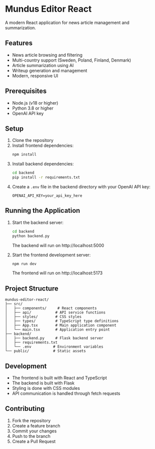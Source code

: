 # Mundus Editor React

A modern React application for news article management and summarization.

## Features

- News article browsing and filtering
- Multi-country support (Sweden, Poland, Finland, Denmark)
- Article summarization using AI
- Writeup generation and management
- Modern, responsive UI

## Prerequisites

- Node.js (v18 or higher)
- Python 3.8 or higher
- OpenAI API key

## Setup

1. Clone the repository
2. Install frontend dependencies:
   ```bash
   npm install
   ```
3. Install backend dependencies:
   ```bash
   cd backend
   pip install -r requirements.txt
   ```
4. Create a `.env` file in the backend directory with your OpenAI API key:
   ```
   OPENAI_API_KEY=your_api_key_here
   ```

## Running the Application

1. Start the backend server:
   ```bash
   cd backend
   python backend.py
   ```
   The backend will run on http://localhost:5000

2. Start the frontend development server:
   ```bash
   npm run dev
   ```
   The frontend will run on http://localhost:5173

## Project Structure

```
mundus-editor-react/
├── src/
│   ├── components/     # React components
│   ├── api/           # API service functions
│   ├── styles/        # CSS styles
│   ├── types/         # TypeScript type definitions
│   ├── App.tsx        # Main application component
│   └── main.tsx       # Application entry point
├── backend/
│   ├── backend.py     # Flask backend server
│   ├── requirements.txt
│   └── .env          # Environment variables
└── public/           # Static assets
```

## Development

- The frontend is built with React and TypeScript
- The backend is built with Flask
- Styling is done with CSS modules
- API communication is handled through fetch requests

## Contributing

1. Fork the repository
2. Create a feature branch
3. Commit your changes
4. Push to the branch
5. Create a Pull Request

